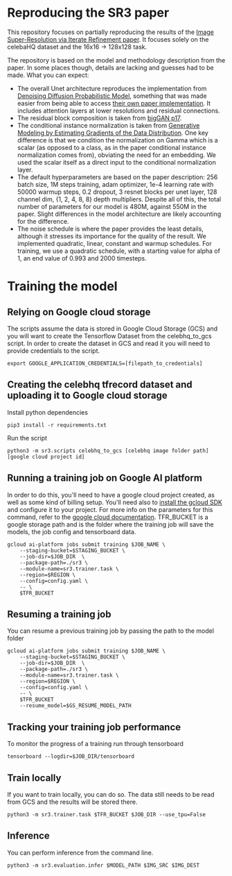 # Reproducing the SR3 paper
This repository focuses on partially reproducing the results of the [Image Super-Resolution via Iterate Refinement paper](https://iterative-refinement.github.io/). It focuses solely on the celebaHQ dataset and the 16x16 -> 128x128 task.

The repository is based on the model and methodology description from the paper. In some places though, details are lacking and guesses had to be made. What you can expect:
- The overall Unet architecture reproduces the implementation from [Denoising Diffusion Probabilistic Model](https://hojonathanho.github.io/diffusion/), something that was made easier from being able to access [their own paper implementation](https://github.com/hojonathanho/diffusion). It includes attention layers at lower resolutions and residual connections.
- The residual block composition is taken from [bigGAN p17](https://arxiv.org/pdf/1809.11096.pdf).
- The conditional instance normalization is taken from [Generative Modeling by Estimating Gradients of the Data Distribution](https://arxiv.org/pdf/1907.05600.pdf). One key difference is that we condition the normalization on Gamma which is a scalar (as opposed to a class, as in the paper conditional instance normalization comes from), obviating the need for an embedding. We used the scalar itself as a direct input to the conditional normalization layer.
- The default hyperparameters are based on the paper description: 256 batch size, 1M steps training, adam optimizer, 1e-4 learning rate with 50000 warmup steps, 0.2 dropout, 3 resnet blocks per unet layer, 128 channel dim, {1, 2, 4, 8, 8} depth multipliers. Despite all of this, the total number of parameters for our model is 480M, against 550M in the paper. Slight differences in the model architecture are likely accounting for the difference.
- The noise schedule is where the paper provides the least details, although it stresses its importance for the quality of the result. We implemented quadratic, linear, constant and warmup schedules. For training, we use a quadratic schedule, with a starting value for alpha of 1, an end value of 0.993 and 2000 timesteps.

# Training the model

## Relying on Google cloud storage
The scripts assume the data is stored in Google Cloud Storage (GCS) and you will want to create the Tensorflow Dataset from the celebhq_to_gcs script. In order to create the dataset in GCS and read it you will need to provide credentials to the script.
```
export GOOGLE_APPLICATION_CREDENTIALS=[filepath_to_credentials]
```

## Creating the celebhq tfrecord dataset and uploading it to Google cloud storage
Install python dependencies
```
pip3 install -r requirements.txt
```
Run the script
```
python3 -m sr3.scripts celebhq_to_gcs [celebhq image folder path] [google cloud project id]
```

## Running a training job on Google AI platform
In order to do this, you'll need to have a google cloud project created, as well as some kind of billing setup. You'll need also to [install the gcloud SDK](https://cloud.google.com/sdk/docs/install) and configure it to your project. For more info on the parameters for this command, refer to the [google cloud documentation](https://cloud.google.com/ai-platform/training/docs/training-jobs). TFR_BUCKET is a google storage path and is the folder where the training job will save the models, the job config and tensorboard data.
```
gcloud ai-platform jobs submit training $JOB_NAME \
    --staging-bucket=$STAGING_BUCKET \
    --job-dir=$JOB_DIR  \
    --package-path=./sr3 \
    --module-name=sr3.trainer.task \
    --region=$REGION \
    --config=config.yaml \
    -- \
    $TFR_BUCKET
```

## Resuming a training job
You can resume a previous training job by passing the path to the model folder
```
gcloud ai-platform jobs submit training $JOB_NAME \
    --staging-bucket=$STAGING_BUCKET \
    --job-dir=$JOB_DIR  \
    --package-path=./sr3 \
    --module-name=sr3.trainer.task \
    --region=$REGION \
    --config=config.yaml \
    -- \
    $TFR_BUCKET
    --resume_model=$GS_RESUME_MODEL_PATH
```

## Tracking your training job performance
To monitor the progress of a training run through tensorboard
```
tensorboard --logdir=$JOB_DIR/tensorboard
```

## Train locally
If you want to train locally, you can do so. The data still needs to be read from GCS and the results will be stored there.
```
python3 -m sr3.trainer.task $TFR_BUCKET $JOB_DIR --use_tpu=False
```

## Inference
You can perform inference from the command line.
```
python3 -m sr3.evaluation.infer $MODEL_PATH $IMG_SRC $IMG_DEST
```
